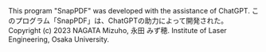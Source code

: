 This program "SnapPDF" was developed with the assistance of ChatGPT. このプログラム「SnapPDF」は、ChatGPTの助力によって開発された。
Copyright (c) 2023 NAGATA Mizuho, 永田 みず穂. Institute of Laser Engineering, Osaka University.
